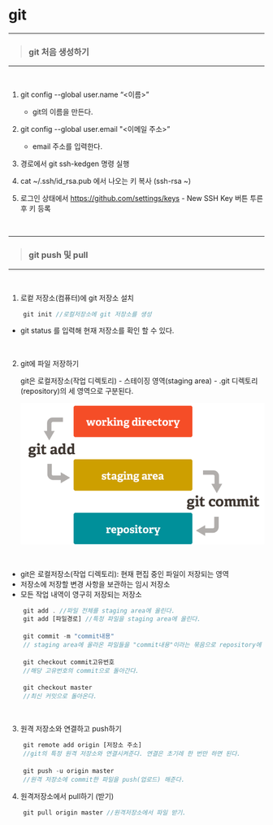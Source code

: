 
# git

---

>### git 처음 생성하기

---


<br>

1. git config --global user.name “<이름>”

    - git의 이름을 만든다.

2. git config --global user.email "<이메일 주소>”

   -  email 주소를 입력한다.

3. 경로에서 git ssh-kedgen 명령 실행

4. cat ~/.ssh/id_rsa.pub 에서 나오는 키 복사 (ssh-rsa ~)

5. 로그인 상태에서 https://github.com/settings/keys - New SSH Key 버튼 투른 후 키 등록

<br>

---

>### git push 및 pull

---

<br>

1. 로컽 저장소(컴퓨터)에 git 저장소 설치

```javascript
    git init //로컬저장소에 git 저장소를 생성
```
- git status 를 입력해 현재 저장소를 확인 할 수 있다.

<br>

2. git에 파일 저장하기

    git은 로컬저장소(작업 디렉토리) - 스테이징 영역(staging area) - .git 디렉토리(repository)의 세 영역으로 구분된다.
    
    ![git저장소](imgs/git-scheme.png)

<br>

- git은 로컬저장소(작업 디렉토리): 현재 편집 중인 파일이 저장되는 영역
- 저장소에 저장할 변경 사항을 보관하는 임시 저장소
- 모든 작업 내역이 영구히 저장되는 저장소

```javascript
    git add . //파일 전체를 staging area에 올린다.
    git add [파일경로] //특정 파일을 staging area에 올린다.

    git commit -m "commit내용" 
    // staging area에 올라온 파일들을 "commit내용"이라는 묶음으로 repository에 올린다.

    git checkout commit고유번호
    //해당 고유번호의 commit으로 돌아간다.

    git checkout master
    //최신 커밋으로 돌아온다.
```

<br>

3. 원격 저장소와 연결하고 push하기

```javascript
    git remote add origin [저장소 주소]
    //git의 특정 원격 저장소와 연결시켜준다. 연결은 초기레 한 번만 하면 된다. 

    git push -u origin master
    //원격 저장소에 commit한 파일을 push(업로드) 해준다.
```

4. 원격저장소에서 pull하기 (받기)

```javascript
    git pull origin master //원격저장소에서 파일 받기.
```
<br>

